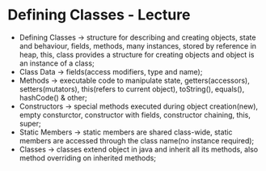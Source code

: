 # Defining Classes - Lecture

* Defining Classes -> structure for describing and creating objects, state and behaviour, fields, methods, many instances, stored by reference in heap, this, class provides a structure for creating objects and object is an instance of a class;
* Class Data -> fields(access modifiers, type and name);
* Methods -> executable code to manipulate state, getters(accessors), setters(mutators), this(refers to current object), toString(), equals(), hashCode() & other;
* Constructors -> special methods executed during object creation(new), empty consturctor, constructor with fields, constructor chaining, this, super;
* Static Members -> static members are shared class-wide, static members are accessed through the class name(no instance required);
* Classes -> classes extend object in java and inherit all its methods, also method overriding on inherited methods;
